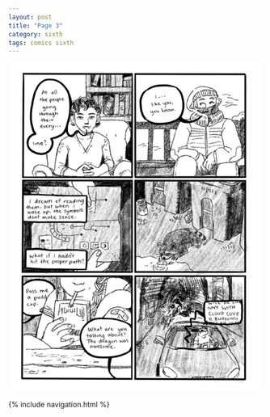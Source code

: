 ```yaml
---
layout: post
title: "Page 3"
category: sixth
tags: comics sixth
---
```


![Cover](/assets/sixthtransition/3.png)

{% include navigation.html %}
